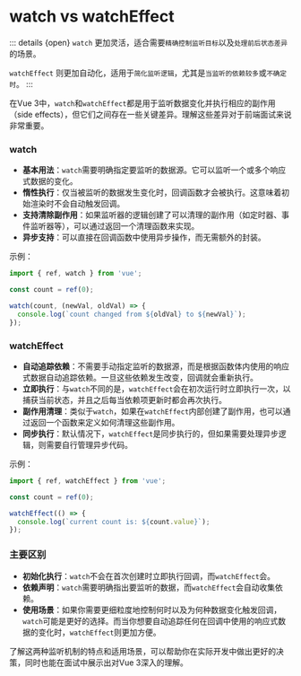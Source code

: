 # watch vs watchEffect


::: details {open}
`watch` 更加灵活，适合需要`精确控制监听目标`以及`处理前后状态差异`的场景。

`watchEffect` 则更加自动化，适用于`简化监听逻辑`，尤其是`当监听的依赖较多`或`不确定时`。
:::

在Vue 3中，`watch`和`watchEffect`都是用于监听数据变化并执行相应的副作用（side effects），但它们之间存在一些关键差异。理解这些差异对于前端面试来说非常重要。


### watch

- **基本用法**：`watch`需要明确指定要监听的数据源。它可以监听一个或多个响应式数据的变化。
- **惰性执行**：仅当被监听的数据发生变化时，回调函数才会被执行。这意味着初始渲染时不会自动触发回调。
- **支持清除副作用**：如果监听器的逻辑创建了可以清理的副作用（如定时器、事件监听器等），可以通过返回一个清理函数来实现。
- **异步支持**：可以直接在回调函数中使用异步操作，而无需额外的封装。
  
示例：
```javascript
import { ref, watch } from 'vue';

const count = ref(0);

watch(count, (newVal, oldVal) => {
  console.log(`count changed from ${oldVal} to ${newVal}`);
});
```

### watchEffect

- **自动追踪依赖**：不需要手动指定监听的数据源，而是根据函数体内使用的响应式数据自动追踪依赖。一旦这些依赖发生改变，回调就会重新执行。
- **立即执行**：与`watch`不同的是，`watchEffect`会在初次运行时立即执行一次，以捕获当前状态，并且之后每当依赖项更新时都会再次执行。
- **副作用清理**：类似于`watch`，如果在`watchEffect`内部创建了副作用，也可以通过返回一个函数来定义如何清理这些副作用。
- **同步执行**：默认情况下，`watchEffect`是同步执行的，但如果需要处理异步逻辑，则需要自行管理异步代码。

示例：
```javascript
import { ref, watchEffect } from 'vue';

const count = ref(0);

watchEffect(() => {
  console.log(`current count is: ${count.value}`);
});
```

### 主要区别

- **初始化执行**：`watch`不会在首次创建时立即执行回调，而`watchEffect`会。
- **依赖声明**：`watch`需要明确指出要监听的数据，而`watchEffect`会自动收集依赖。
- **使用场景**：如果你需要更细粒度地控制何时以及为何种数据变化触发回调，`watch`可能是更好的选择。而当你想要自动追踪任何在回调中使用的响应式数据的变化时，`watchEffect`则更加方便。

了解这两种监听机制的特点和适用场景，可以帮助你在实际开发中做出更好的决策，同时也能在面试中展示出对Vue 3深入的理解。 
